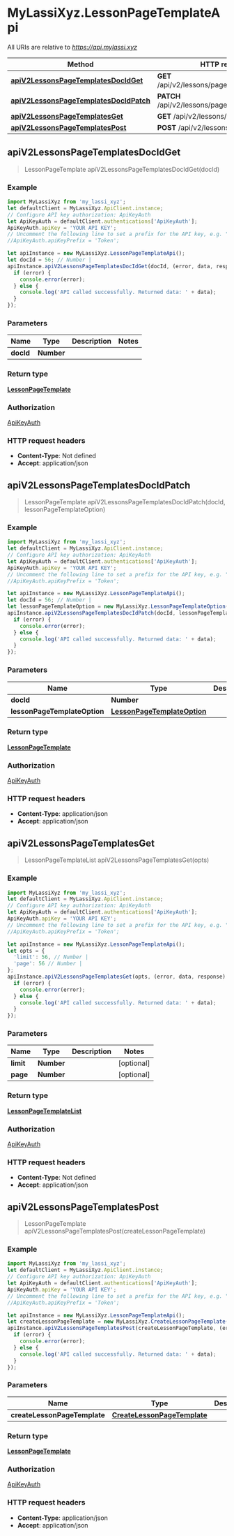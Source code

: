 # MyLassiXyz.LessonPageTemplateApi

All URIs are relative to *https://api.mylassi.xyz*

Method | HTTP request | Description
------------- | ------------- | -------------
[**apiV2LessonsPageTemplatesDocIdGet**](LessonPageTemplateApi.md#apiV2LessonsPageTemplatesDocIdGet) | **GET** /api/v2/lessons/pageTemplates/{doc_id} | 
[**apiV2LessonsPageTemplatesDocIdPatch**](LessonPageTemplateApi.md#apiV2LessonsPageTemplatesDocIdPatch) | **PATCH** /api/v2/lessons/pageTemplates/{doc_id} | 
[**apiV2LessonsPageTemplatesGet**](LessonPageTemplateApi.md#apiV2LessonsPageTemplatesGet) | **GET** /api/v2/lessons/pageTemplates | 
[**apiV2LessonsPageTemplatesPost**](LessonPageTemplateApi.md#apiV2LessonsPageTemplatesPost) | **POST** /api/v2/lessons/pageTemplates | 



## apiV2LessonsPageTemplatesDocIdGet

> LessonPageTemplate apiV2LessonsPageTemplatesDocIdGet(docId)



### Example

```javascript
import MyLassiXyz from 'my_lassi_xyz';
let defaultClient = MyLassiXyz.ApiClient.instance;
// Configure API key authorization: ApiKeyAuth
let ApiKeyAuth = defaultClient.authentications['ApiKeyAuth'];
ApiKeyAuth.apiKey = 'YOUR API KEY';
// Uncomment the following line to set a prefix for the API key, e.g. "Token" (defaults to null)
//ApiKeyAuth.apiKeyPrefix = 'Token';

let apiInstance = new MyLassiXyz.LessonPageTemplateApi();
let docId = 56; // Number | 
apiInstance.apiV2LessonsPageTemplatesDocIdGet(docId, (error, data, response) => {
  if (error) {
    console.error(error);
  } else {
    console.log('API called successfully. Returned data: ' + data);
  }
});
```

### Parameters


Name | Type | Description  | Notes
------------- | ------------- | ------------- | -------------
 **docId** | **Number**|  | 

### Return type

[**LessonPageTemplate**](LessonPageTemplate.md)

### Authorization

[ApiKeyAuth](../README.md#ApiKeyAuth)

### HTTP request headers

- **Content-Type**: Not defined
- **Accept**: application/json


## apiV2LessonsPageTemplatesDocIdPatch

> LessonPageTemplate apiV2LessonsPageTemplatesDocIdPatch(docId, lessonPageTemplateOption)



### Example

```javascript
import MyLassiXyz from 'my_lassi_xyz';
let defaultClient = MyLassiXyz.ApiClient.instance;
// Configure API key authorization: ApiKeyAuth
let ApiKeyAuth = defaultClient.authentications['ApiKeyAuth'];
ApiKeyAuth.apiKey = 'YOUR API KEY';
// Uncomment the following line to set a prefix for the API key, e.g. "Token" (defaults to null)
//ApiKeyAuth.apiKeyPrefix = 'Token';

let apiInstance = new MyLassiXyz.LessonPageTemplateApi();
let docId = 56; // Number | 
let lessonPageTemplateOption = new MyLassiXyz.LessonPageTemplateOption(); // LessonPageTemplateOption | 
apiInstance.apiV2LessonsPageTemplatesDocIdPatch(docId, lessonPageTemplateOption, (error, data, response) => {
  if (error) {
    console.error(error);
  } else {
    console.log('API called successfully. Returned data: ' + data);
  }
});
```

### Parameters


Name | Type | Description  | Notes
------------- | ------------- | ------------- | -------------
 **docId** | **Number**|  | 
 **lessonPageTemplateOption** | [**LessonPageTemplateOption**](LessonPageTemplateOption.md)|  | 

### Return type

[**LessonPageTemplate**](LessonPageTemplate.md)

### Authorization

[ApiKeyAuth](../README.md#ApiKeyAuth)

### HTTP request headers

- **Content-Type**: application/json
- **Accept**: application/json


## apiV2LessonsPageTemplatesGet

> LessonPageTemplateList apiV2LessonsPageTemplatesGet(opts)



### Example

```javascript
import MyLassiXyz from 'my_lassi_xyz';
let defaultClient = MyLassiXyz.ApiClient.instance;
// Configure API key authorization: ApiKeyAuth
let ApiKeyAuth = defaultClient.authentications['ApiKeyAuth'];
ApiKeyAuth.apiKey = 'YOUR API KEY';
// Uncomment the following line to set a prefix for the API key, e.g. "Token" (defaults to null)
//ApiKeyAuth.apiKeyPrefix = 'Token';

let apiInstance = new MyLassiXyz.LessonPageTemplateApi();
let opts = {
  'limit': 56, // Number | 
  'page': 56 // Number | 
};
apiInstance.apiV2LessonsPageTemplatesGet(opts, (error, data, response) => {
  if (error) {
    console.error(error);
  } else {
    console.log('API called successfully. Returned data: ' + data);
  }
});
```

### Parameters


Name | Type | Description  | Notes
------------- | ------------- | ------------- | -------------
 **limit** | **Number**|  | [optional] 
 **page** | **Number**|  | [optional] 

### Return type

[**LessonPageTemplateList**](LessonPageTemplateList.md)

### Authorization

[ApiKeyAuth](../README.md#ApiKeyAuth)

### HTTP request headers

- **Content-Type**: Not defined
- **Accept**: application/json


## apiV2LessonsPageTemplatesPost

> LessonPageTemplate apiV2LessonsPageTemplatesPost(createLessonPageTemplate)



### Example

```javascript
import MyLassiXyz from 'my_lassi_xyz';
let defaultClient = MyLassiXyz.ApiClient.instance;
// Configure API key authorization: ApiKeyAuth
let ApiKeyAuth = defaultClient.authentications['ApiKeyAuth'];
ApiKeyAuth.apiKey = 'YOUR API KEY';
// Uncomment the following line to set a prefix for the API key, e.g. "Token" (defaults to null)
//ApiKeyAuth.apiKeyPrefix = 'Token';

let apiInstance = new MyLassiXyz.LessonPageTemplateApi();
let createLessonPageTemplate = new MyLassiXyz.CreateLessonPageTemplate(); // CreateLessonPageTemplate | 
apiInstance.apiV2LessonsPageTemplatesPost(createLessonPageTemplate, (error, data, response) => {
  if (error) {
    console.error(error);
  } else {
    console.log('API called successfully. Returned data: ' + data);
  }
});
```

### Parameters


Name | Type | Description  | Notes
------------- | ------------- | ------------- | -------------
 **createLessonPageTemplate** | [**CreateLessonPageTemplate**](CreateLessonPageTemplate.md)|  | 

### Return type

[**LessonPageTemplate**](LessonPageTemplate.md)

### Authorization

[ApiKeyAuth](../README.md#ApiKeyAuth)

### HTTP request headers

- **Content-Type**: application/json
- **Accept**: application/json

